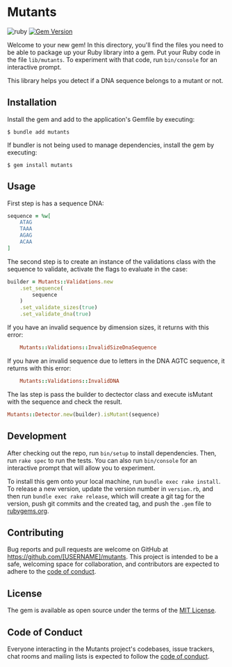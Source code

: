 # Mutants

![ruby](https://github.com/vurokrazia/mutants/actions/workflows/ruby.yml/badge.svg)
[![Gem Version](https://badge.fury.io/rb/mutants.svg)](https://badge.fury.io/rb/mutants)


Welcome to your new gem! In this directory, you'll find the files you need to be able to package up your Ruby library into a gem. Put your Ruby code in the file `lib/mutants`. To experiment with that code, run `bin/console` for an interactive prompt.

This library helps you detect if a DNA sequence belongs to a mutant or not.

## Installation

Install the gem and add to the application's Gemfile by executing:

    $ bundle add mutants

If bundler is not being used to manage dependencies, install the gem by executing:

    $ gem install mutants

## Usage

First step is has a sequence DNA:
```ruby
sequence = %w[
    ATAG
    TAAA
    AGAG
    ACAA
]

```
The second step is to create an instance of the validations class with the sequence to validate, activate the flags to evaluate in the case:
```ruby
builder = Mutants::Validations.new
    .set_sequence(
        sequence
    )
    .set_validate_sizes(true)
    .set_validate_dna(true)
```
If you have an invalid sequence by dimension sizes, it returns with this error:
```ruby
    Mutants::Validations::InvalidSizeDnaSequence
```
If you have an invalid sequence due to letters in the DNA AGTC sequence, it returns with this error:
```ruby
    Mutants::Validations::InvalidDNA
```
The las step is pass the builder to dectector class and execute isMutant with the sequence and check the result.
```ruby
Mutants::Detector.new(builder).isMutant(sequence)
```

## Development

After checking out the repo, run `bin/setup` to install dependencies. Then, run `rake spec` to run the tests. You can also run `bin/console` for an interactive prompt that will allow you to experiment.

To install this gem onto your local machine, run `bundle exec rake install`. To release a new version, update the version number in `version.rb`, and then run `bundle exec rake release`, which will create a git tag for the version, push git commits and the created tag, and push the `.gem` file to [rubygems.org](https://rubygems.org).

## Contributing

Bug reports and pull requests are welcome on GitHub at https://github.com/[USERNAME]/mutants. This project is intended to be a safe, welcoming space for collaboration, and contributors are expected to adhere to the [code of conduct](https://github.com/[USERNAME]/mutants/blob/master/CODE_OF_CONDUCT.md).

## License

The gem is available as open source under the terms of the [MIT License](https://opensource.org/licenses/MIT).

## Code of Conduct

Everyone interacting in the Mutants project's codebases, issue trackers, chat rooms and mailing lists is expected to follow the [code of conduct](https://github.com/[USERNAME]/mutants/blob/master/CODE_OF_CONDUCT.md).
